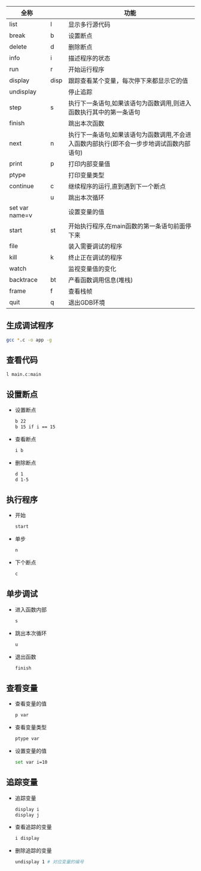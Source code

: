 | 全称           |      | 功能                                                         |
| -------------- | ---- | ------------------------------------------------------------ |
| list           | l    | 显示多行源代码                                               |
| break          | b    | 设置断点                                                     |
| delete         | d    | 删除断点                                                     |
| info           | i    | 描述程序的状态                                               |
| run            | r    | 开始运行程序                                                 |
| display        | disp | 跟踪查看某个变量，每次停下来都显示它的值                     |
| undisplay      |      | 停止追踪                                                     |
| step           | s    | 执行下一条语句,如果该语句为函数调用,则进入函数执行其中的第一条语句 |
| finish         |      | 跳出本次函数                                                 |
| next           | n    | 执行下一条语句,如果该语句为函数调用,不会进入函数内部执行(即不会一步步地调试函数内部语句) |
| print          | p    | 打印内部变量值                                               |
| ptype          |      | 打印变量类型                                                 |
| continue       | c    | 继续程序的运行,直到遇到下一个断点                            |
|                | u    | 跳出本次循环                                                 |
| set var name=v |      | 设置变量的值                                                 |
| start          | st   | 开始执行程序,在main函数的第一条语句前面停下来                |
| file           |      | 装入需要调试的程序                                           |
| kill           | k    | 终止正在调试的程序                                           |
| watch          |      | 监视变量值的变化                                             |
| backtrace      | bt   | 产看函数调用信息(堆栈)                                       |
| frame          | f    | 查看栈帧                                                     |
| quit           | q    | 退出GDB环境                                                  |

## 生成调试程序

```bash
gcc *.c -o app -g
```

## 查看代码

```bash
l main.c:main
```

## 设置断点

- 设置断点

  ```bash
  b 22
  b 15 if i == 15
  ```

  

- 查看断点

  ```bash
  i b
  ```

  

- 删除断点

  ```bash
  d 1
  d 1-5
  ```

  

## 执行程序

- 开始

  ```bash
  start
  ```

- 单步

  ```bash
  n
  ```

- 下个断点

  ```bash
  c
  ```

## 单步调试

- 进入函数内部

  ```bash
  s
  ```

- 跳出本次循环

  ```bash
  u
  ```

- 退出函数

  ```bash
  finish
  ```



## 查看变量

- 查看变量的值

  ```bash
  p var
  ```

- 查看变量类型

  ```bash
  ptype var
  ```

- 设置变量的值

  ```bash
  set var i=10
  ```

  

## 追踪变量

- 追踪变量

  ```bash
  display i
  display j
  ```

- 查看追踪的变量

  ```bash
  i display
  ```

- 删除追踪的变量

  ```bash
  undisplay 1 # 对应变量的编号
  ```